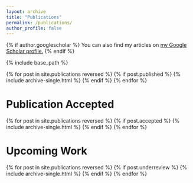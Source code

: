 ```yaml
---
layout: archive
title: "Publications"
permalink: /publications/
author_profile: false
---
```


{% if author.googlescholar %}
  You can also find my articles on <u><a href="{{author.googlescholar}}">my Google Scholar profile</a>.</u>
{% endif %}

{% include base_path %}

{% for post in site.publications reversed %}
  {% if post.published %} 
     {% include archive-single.html %}
  {% endif %}
{% endfor %}

Publication Accepted
==

{% for post in site.publications reversed %}
  {% if post.accepted %} 
     {% include archive-single.html %}
  {% endif %}
{% endfor %}


Upcoming Work
==

{% for post in site.publications reversed %}
  {% if post.underreview %} 
     {% include archive-single.html %}
  {% endif %}
{% endfor %}